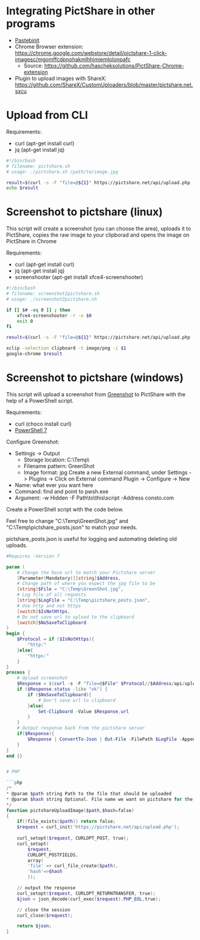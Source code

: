 # Integrating PictShare in other programs

- [Pastebinit](/rtfm/PASTEBINIT.md)
- Chrome Browser extension: https://chrome.google.com/webstore/detail/pictshare-1-click-imagesc/mgomffcdpnohakmlhhjmiemlolonpafc
  - Source: https://github.com/hascheksolutions/PictShare-Chrome-extension
- Plugin to upload images with ShareX: https://github.com/ShareX/CustomUploaders/blob/master/pictshare.net.sxcu

# Upload from CLI

Requirements:
- curl (apt-get install curl)
- jq (apt-get install jq)

```bash
#!/bin/bash
# filename: pictshare.sh
# usage: ./pictshare.sh /path/to/image.jpg

result=$(curl -s -F "file=@${1}" https://pictshare.net/api/upload.php | jq -r .url)
echo $result
```

# Screenshot to pictshare (linux)

This script will create a screenshot (you can choose the area), uploads it to PictShare, copies the raw image to your clipborad and opens the image on PictShare in Chrome

Requirements:
- curl (apt-get install curl)
- jq (apt-get install jq)
- screenshooter (apt-get install xfce4-screenshooter)

```bash
#!/bin/bash
# filename: screenshot2pictshare.sh
# usage: ./screenshot2pictshare.sh

if [[ $# -eq 0 ]] ; then
    xfce4-screenshooter -r -o $0
    exit 0
fi

result=$(curl -s -F "file=@${1}" https://pictshare.net/api/upload.php | jq -r .url)

xclip -selection clipboard -t image/png -i $1
google-chrome $result
```

# Screenshot to pictshare (windows)

This script will upload a screenshot from [Greenshot](https://getgreenshot.org/) to PictShare with the help of a PowerShell script.

Requirements:
- curl (choco install curl)
- [PowerShell 7](https://docs.microsoft.com/en-us/powershell/scripting/install/installing-powershell-on-windows)

Configure Greenshot:
- Settings -> Output
  - Storage location: C:\Temp\
  - Filename pattern: GreenShot
  - Image format: jpg
Create a new External command, under Settings -> Plugins -> Click on External command Plugin -> Configure -> New
- Name: what ever you want here
- Command: find and point to pwsh.exe
- Argument: -w Hidden -F Path\to\this\script -Address consto.com

Create a PowerShell script with the code below.

Feel free to change "C:\Temp\GreenShot.jpg" and "C:\Temp\pictshare_posts.json" to match your needs.

pictshare_posts.json is useful for logging and automating deleting old uploads.

```powershell
#Requires -Version 7

param (
    # Change the base url to match your Pictshare server
    [Parameter(Mandatory)][string]$Address,
    # Change path of where you expect the jpg file to be
    [string]$File = "C:\Temp\GreenShot.jpg",
    # Log file of all requests
    [string]$LogFile = "C:\Temp\pictshare_posts.json",
    # Use http and not https
    [switch]$IsNotHttps,
    # Do not save url to upload to the clipboard
    [switch]$NoSaveToClipboard
)
begin {
    $Protocol = if ($IsNotHttps){
        "http:"
    }else{
        "https:"
    }
}
process {
    # Upload screenshot
    $Response = $(curl -s -F "file=@$File" $Protocol//$Address/api/upload.php) | ConvertFrom-Json
    if ($Response.status -like "ok") {
        if ($NoSaveToClipboard){
            # Don't save url to clipboard
        }else{
            Set-Clipboard -Value $Response.url
        }
    }
    # Output response back from the pictshare server
    if($Response){
        $Response | ConvertTo-Json | Out-File -FilePath $LogFile -Append
    }
}
end {}


# PHP

```php
/*
* @param $path string Path to the file that should be uploaded
* @param $hash string Optional. File name we want on pictshare for the file
*/
function pictshareUploadImage($path,$hash=false)
{
    if(!file_exists($path)) return false;
    $request = curl_init('https://pictshare.net/api/upload.php');
    
    curl_setopt($request, CURLOPT_POST, true);
    curl_setopt(
        $request,
        CURLOPT_POSTFIELDS,
        array(
        'file' => curl_file_create($path),
        'hash'=>$hash
        ));

    // output the response
    curl_setopt($request, CURLOPT_RETURNTRANSFER, true);
    $json = json_decode(curl_exec($request).PHP_EOL,true);

    // close the session
    curl_close($request);

    return $json;
}
```
